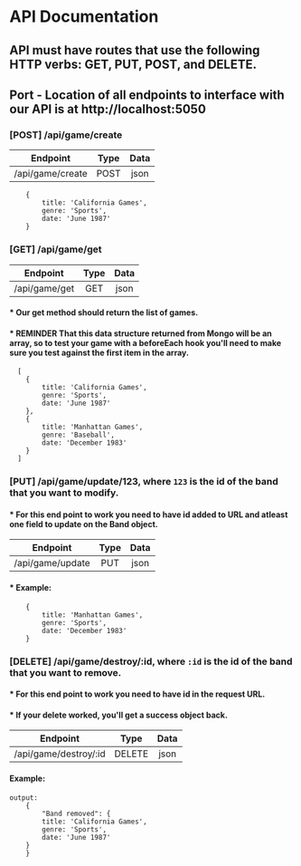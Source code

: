 # API Documentation 
 ## API must have routes that use the following HTTP verbs: GET, PUT, POST, and DELETE.
 ## Port - Location of all endpoints to interface with our API is at http://localhost:5050

### [POST] /api/game/create 
  
   | Endpoint | Type | Data |
   |:---------------:|:----------:|:---------:|
   | /api/game/create | POST | json |

```
    {
        title: 'California Games',
        genre: 'Sports',
        date: 'June 1987'
    }
```

### [GET] /api/game/get

   | Endpoint | Type | Data |
   |:---------------:|:----------:|:---------:|
   | /api/game/get| GET | json |

#### * Our get method should return the list of games.
#### * REMINDER That this data structure returned from Mongo will be an array, so to test your game with a beforeEach hook you'll need to make sure you test against the first item in the array.

``` 
  [
    {
        title: 'California Games',
        genre: 'Sports',
        date: 'June 1987'
    },
    {
        title: 'Manhattan Games',
        genre: 'Baseball',
        date: 'December 1983'
    }
  ]
```

### [PUT] /api/game/update/123, where `123` is the id of the band that you want to modify.
#### * For this end point to work you need to have id added to URL and atleast one field to update on the Band object.
   
   | Endpoint | Type | Data |
   |:---------------:|:----------:|:---------:|
   | /api/game/update | PUT | json |

#### * Example:
```
    {
        title: 'Manhattan Games',
        genre: 'Sports',
        date: 'December 1983'
    }
```

### [DELETE] /api/game/destroy/:id, where `:id` is the id of the band that you want to remove.
#### * For this end point to work you need to have id in the request URL.

#### * If your delete worked, you'll get a success object back.
   

   | Endpoint | Type | Data |
   |:---------------:|:----------:|:---------:|
   | /api/game/destroy/:id | DELETE | json |

#### Example:
```
output: 
    {
        "Band removed": {
        title: 'California Games',
        genre: 'Sports',
        date: 'June 1987'
    }
    }